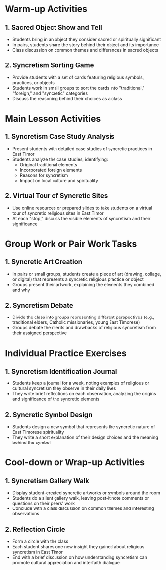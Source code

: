 # Warm-up Activities

## 1. Sacred Object Show and Tell

- Students bring in an object they consider sacred or spiritually significant
- In pairs, students share the story behind their object and its importance
- Class discussion on common themes and differences in sacred objects

## 2. Syncretism Sorting Game

- Provide students with a set of cards featuring religious symbols, practices, or objects
- Students work in small groups to sort the cards into "traditional," "foreign," and "syncretic" categories
- Discuss the reasoning behind their choices as a class

# Main Lesson Activities

## 1. Syncretism Case Study Analysis

- Present students with detailed case studies of syncretic practices in East Timor
- Students analyze the case studies, identifying:
  * Original traditional elements
  * Incorporated foreign elements
  * Reasons for syncretism
  * Impact on local culture and spirituality

## 2. Virtual Tour of Syncretic Sites

- Use online resources or prepared slides to take students on a virtual tour of syncretic religious sites in East Timor
- At each "stop," discuss the visible elements of syncretism and their significance

# Group Work or Pair Work Tasks

## 1. Syncretic Art Creation

- In pairs or small groups, students create a piece of art (drawing, collage, or digital) that represents a syncretic religious practice or object
- Groups present their artwork, explaining the elements they combined and why

## 2. Syncretism Debate

- Divide the class into groups representing different perspectives (e.g., traditional elders, Catholic missionaries, young East Timorese)
- Groups debate the merits and drawbacks of religious syncretism from their assigned perspective

# Individual Practice Exercises

## 1. Syncretism Identification Journal

- Students keep a journal for a week, noting examples of religious or cultural syncretism they observe in their daily lives
- They write brief reflections on each observation, analyzing the origins and significance of the syncretic elements

## 2. Syncretic Symbol Design

- Students design a new symbol that represents the syncretic nature of East Timorese spirituality
- They write a short explanation of their design choices and the meaning behind the symbol

# Cool-down or Wrap-up Activities

## 1. Syncretism Gallery Walk

- Display student-created syncretic artworks or symbols around the room
- Students do a silent gallery walk, leaving post-it note comments or questions on their peers' work
- Conclude with a class discussion on common themes and interesting observations

## 2. Reflection Circle

- Form a circle with the class
- Each student shares one new insight they gained about religious syncretism in East Timor
- End with a brief discussion on how understanding syncretism can promote cultural appreciation and interfaith dialogue